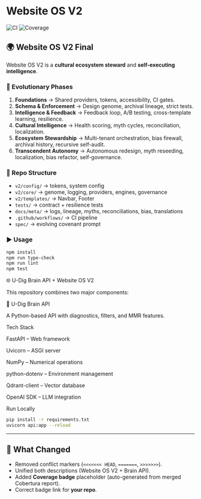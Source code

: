 # Website OS V2

![CI](https://github.com/udigitrentals/websitos/actions/workflows/ci.yml/badge.svg?branch=main)
![Coverage](https://img.shields.io/badge/coverage-auto--generated-blue)

## 🌍 Website OS V2 Final

Website OS V2 is a **cultural ecosystem steward** and **self-executing intelligence**.

### 🚀 Evolutionary Phases

1. **Foundations** → Shared providers, tokens, accessibility, CI gates.
2. **Schema & Enforcement** → Design genome, archival lineage, strict tests.
3. **Intelligence & Feedback** → Feedback loop, A/B testing, cross-template learning, resilience.
4. **Cultural Intelligence** → Health scoring, myth cycles, reconciliation, localization.
5. **Ecosystem Stewardship** → Multi-tenant orchestration, bias firewall, archival history, recursive self-audit.
6. **Transcendent Autonomy** → Autonomous redesign, myth reseeding, localization, bias refactor, self-governance.

### 📂 Repo Structure

- `v2/config/` → tokens, system config
- `v2/core/` → genome, logging, providers, engines, governance
- `v2/templates/` → Navbar, Footer
- `tests/` → contract + resilience tests
- `docs/meta/` → logs, lineage, myths, reconciliations, bias, translations
- `.github/workflows/` → CI pipeline
- `spec/` → evolving covenant prompt

### ▶️ Usage

```bash
npm install
npm run type-check
npm run lint
npm test
```

🌐 U-Dig Brain API + Website OS V2

This repository combines two major components:

🐍 U-Dig Brain API

A Python-based API with diagnostics, filters, and MMR features.

Tech Stack

FastAPI – Web framework

Uvicorn – ASGI server

NumPy – Numerical operations

python-dotenv – Environment management

Qdrant-client – Vector database

OpenAI SDK – LLM integration

Run Locally

```bash
pip install -r requirements.txt
uvicorn api:app --reload
```

---

## 🔑 What Changed

- Removed conflict markers (`<<<<<<< HEAD`, `=======`, `>>>>>>>`).
- Unified both descriptions (Website OS V2 + Brain API).
- Added **Coverage badge** placeholder (auto-generated from merged Cobertura report).
- Correct badge link for **your repo**.
